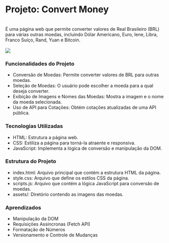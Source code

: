 <h1>Projeto: Convert Money</h1>
<br>
É uma página web que permite converter valores de Real Brasileiro (BRL) para várias outras moedas, incluindo Dólar Americano, Euro, Iene, Libra, Franco Suíço, Rand, Yuan e Bitcoin.
<br>
<br>
<img src="https://github.com/AgathaHert/ConversorMoeda/assets/156599612/90cb4ee4-0abb-42f5-97e0-1b7b825ecb41">
<br>

### Funcionalidades do Projeto

- Conversão de Moedas: Permite converter valores de BRL para outras moedas.
- Seleção de Moedas: O usuário pode escolher a moeda para a qual deseja converter.
- Exibição de Imagens e Nomes das Moedas: Mostra a imagem e o nome da moeda selecionada.
- Uso de API para Cotações: Obtém cotações atualizadas de uma API pública.
  
### Tecnologias Utilizadas

- HTML: Estrutura a página web.
- CSS: Estiliza a página para torná-la atraente e responsiva.
- JavaScript: Implementa a lógica de conversão e manipulação da DOM.

### Estrutura do Projeto

- index.html: Arquivo principal que contém a estrutura HTML da página.
- style.css: Arquivo que define os estilos CSS da página.
- scripts.js: Arquivo que contém a lógica JavaScript para conversão de moedas.
- assets/: Diretório contendo as imagens das moedas.

### Aprendizados

- Manipulação da DOM
- Requisições Assíncronas (Fetch API)
- Formatação de Números
- Versionamento e Controle de Mudanças
